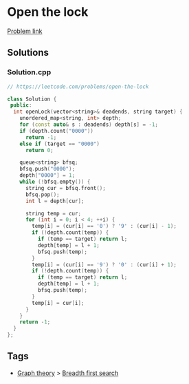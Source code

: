 # Open the lock

[Problem link](https://leetcode.com/problems/open-the-lock)

## Solutions


### Solution.cpp
```cpp
// https://leetcode.com/problems/open-the-lock

class Solution {
 public:
  int openLock(vector<string>& deadends, string target) {
    unordered_map<string, int> depth;
    for (const auto& s : deadends) depth[s] = -1;
    if (depth.count("0000"))
      return -1;
    else if (target == "0000")
      return 0;

    queue<string> bfsq;
    bfsq.push("0000");
    depth["0000"] = 1;
    while (!bfsq.empty()) {
      string cur = bfsq.front();
      bfsq.pop();
      int l = depth[cur];

      string temp = cur;
      for (int i = 0; i < 4; ++i) {
        temp[i] = (cur[i] == '0') ? '9' : (cur[i] - 1);
        if (!depth.count(temp)) {
          if (temp == target) return l;
          depth[temp] = l + 1;
          bfsq.push(temp);
        }
        temp[i] = (cur[i] == '9') ? '0' : (cur[i] + 1);
        if (!depth.count(temp)) {
          if (temp == target) return l;
          depth[temp] = l + 1;
          bfsq.push(temp);
        }
        temp[i] = cur[i];
      }
    }
    return -1;
  }
};
```
## Tags

* [Graph theory](/Collections/graph-theory.md#graph-theory) > [Breadth first search](/Collections/graph-theory.md#breadth-first-search)

